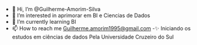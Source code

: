 - 👋 Hi, I’m @Guilherme-Amorim-Silva
- 👀 I’m interested in  aprimorar em BI e Ciencias de Dados
- 🌱 I’m currently learning  BI
- 📫 How to reach me Guilherme.amorim1995@gmail.com
-✨ Iniciando os estudos em ciências de dados Pela Universidade Cruzeiro do Sul

<!---
Guilherme-Amorim-Silva/Guilherme-Amorim-Silva is a ✨ special ✨ repository because its `README.md` (this file) appears on your GitHub profile.
You can click the Preview link to take a look at your changes. 
--->
